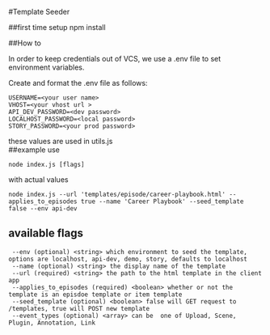 #Template Seeder

##first time setup
	npm install
	
##How to

In order to keep credentials out of VCS, we use a 
.env file to set environment variables. 

Create and format the .env file as follows:

	USERNAME=<your user name>
	VHOST=<your vhost url >
	API_DEV_PASSWORD=<dev password>
    LOCALHOST_PASSWORD=<local password>
    STORY_PASSWORD=<your prod password>
    
these values are used in utils.js    
##example use

	node index.js [flags]
	
with actual values
	
	node index.js --url 'templates/episode/career-playbook.html' --applies_to_episodes true --name 'Career Playbook' --seed_template false --env api-dev
	 
## available flags
	 --env (optional) <string> which environment to seed the template, options are localhost, api-dev, demo, story, defaults to localhost
	 --name (optional) <string> the display name of the template
	 --url (required) <string> the path to the html template in the client app
	 --applies_to_episodes (required) <boolean> whether or not the template is an episdoe template or item template
	 --seed_template (optional) <boolean> false will GET request to /templates, true will POST new template
	 --event_types (optional) <array> can be  one of Upload, Scene, Plugin, Annotation, Link

